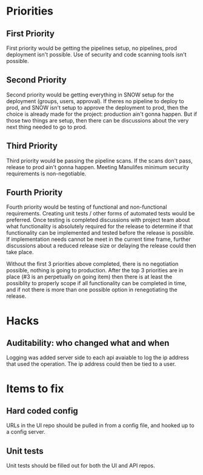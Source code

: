 
# Priorities
## First Priority
First priority would be getting the pipelines setup, no pipelines, prod deployment isn't possible. Use of security and code scanning tools isn't possible.

## Second Priority
Second priority would be getting everything in SNOW setup for the deployment (groups, users, approval). If theres no pipeline to deploy to prod, and SNOW isn't setup to approve the deployment to prod, then the choice is already made for the project: production ain't gonna happen. But if those two things are setup, then there can be discussions about the very next thing needed to go to prod.

## Third Priority
Third priority would be passing the pipeline scans. If the scans don't pass, release to prod ain't gonna happen. Meeting Manulifes minimum security requirements is non-negotiable.

## Fourth Priority
Fourth priority would be testing of functional and non-functional requirements. Creating unit tests / other forms of automated tests would be preferred. Once testing is completed discussions with project team about what functionality is absolutely required for the release to determine if that functionality can be implemented and tested before the release is possible. If implementation needs cannot be meet in the current time frame, further discussions about a reduced release size or delaying the release could then take place.

Without the first 3 priorities above completed, there is no negotiation possible, nothing is going to production. After the top 3 priorities are in place (#3 is an perpetually on going item) then there is at least the possiblity to properly scope if all functionality can be completed in time, and if not there is more than one possible option in renegotiating the release.

# Hacks
## Auditability: who changed what and when
Logging was added server side to each api avaiable to log the ip address that used the operation. The ip address could then be tied to a user.

# Items to fix
## Hard coded config
URLs in the UI repo should be pulled in from a config file, and hooked up to a config server.

## Unit tests
Unit tests should be filled out for both the UI and API repos.